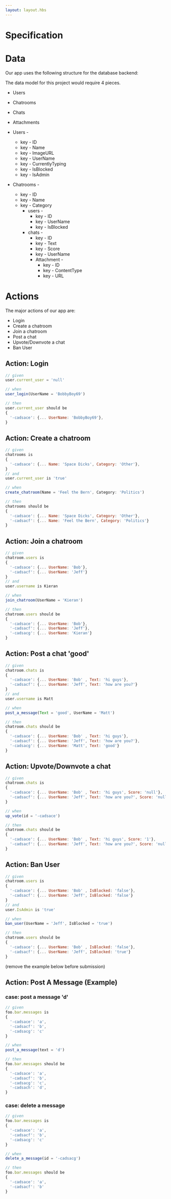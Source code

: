 ```yaml
---
layout: layout.hbs
---
```


# Specification

# Data

Our app uses the following structure for the database backend:

The data model for this project would require 4 pieces.
* Users
* Chatrooms
* Chats
* Attachments

* Users -
  * key - ID
  * key - Name
  * key - ImageURL
  * key - UserName
  * key - CurrentlyTyping
  * key - IsBlocked 
  * key - IsAdmin

* Chatrooms -
  * key - ID
  * key - Name
  * key - Category
    * users -
      * key - ID
      * key - UserName
      * key - IsBlocked
    * chats -
      * key - ID 
      * key - Text
      * key - Score
      * key - UserName
      * Attachment -
        * key - ID 
        * key - ContentType
        * key - URL


# Actions

The major actions of our app are:
* Login
* Create a chatroom
* Join a chatroom
* Post a chat
* Upvote/Downvote a chat
* Ban User

## Action: Login

``` javascript
// given
user.current_user = 'null'

// when
user_login(UserName = 'BobbyBoy69')

// then
user.current_user should be
{
  '-cadsace': {... UserName: 'BobbyBoy69'},
}
```

## Action: Create a chatroom

``` javascript
// given
chatrooms is
{
  '-cadsace': {... Name: 'Space Dicks', Category: 'Other'},
}
// and 
user.current_user is 'true'

// when
create_chatroom(Name = 'Feel the Bern', Category: 'Politics')

// then
chatrooms should be
{
  '-cadsace': {... Name: 'Space Dicks', Category: 'Other'},
  '-cadsacf': {... Name: 'Feel the Bern', Category: 'Politics'}
}
```

## Action: Join a chatroom

``` javascript
// given
chatroom.users is
{
  '-cadsace': {... UserName: 'Bob'},
  '-cadsacf': {... UserName: 'Jeff'}
}
// and
user.username is Kieran

// when
join_chatroom(UserName = 'Kieran')

// then
chatroom.users should be
{
  '-cadsace': {... UserName: 'Bob'},
  '-cadsacf': {... UserName: 'Jeff'},
  '-cadsacg': {... UserName: 'Kieran'}
}
```

## Action: Post a chat 'good'

``` javascript
// given
chatroom.chats is
{
  '-cadsace': {... UserName: 'Bob' , Text: 'hi guys'},
  '-cadsacf': {... UserName: 'Jeff', Text: 'how are you?'}
}
// and
user.username is Matt

// when
post_a_message(Text = 'good', UserName = 'Matt')

// then
chatroom.chats should be
{
  '-cadsace': {... UserName: 'Bob' , Text: 'hi guys'},
  '-cadsacf': {... UserName: 'Jeff', Text: 'how are you?'},
  '-cadsacg': {... UserName: 'Matt', Text: 'good'}
}
```

## Action: Upvote/Downvote a chat

``` javascript
// given
chatroom.chats is
{
  '-cadsace': {... UserName: 'Bob' , Text: 'hi guys', Score: 'null'},
  '-cadsacf': {... UserName: 'Jeff', Text: 'how are you?', Score: 'null'}
}

// when
up_vote(id = '-cadsace')

// then
chatroom.chats should be
{
  '-cadsace': {... UserName: 'Bob' , Text: 'hi guys', Score: '1'},
  '-cadsacf': {... UserName: 'Jeff', Text: 'how are you?', Score: 'null'}
}
```

## Action: Ban User


``` javascript
// given
chatroom.users is
{
  '-cadsace': {... UserName: 'Bob' , IsBlocked: 'false'},
  '-cadsacf': {... UserName: 'Jeff', IsBlocked: 'false'}
}
// and
user.IsAdmin is 'true'

// when
ban_user(UserName = 'Jeff', IsBlocked = 'true')

// then
chatroom.users should be
{
  '-cadsace': {... UserName: 'Bob' , IsBlocked: 'false'},
  '-cadsacf': {... UserName: 'Jeff', IsBlocked: 'true'}
}
```





(remove the example below before submission)

## Action: Post A Message (Example)

### case: post a message 'd'

``` javascript
// given
foo.bar.messages is
{
  '-cadsace': 'a',
  '-cadsacf': 'b',
  '-cadsacg': 'c'
}

// when
post_a_message(text = 'd')

// then
foo.bar.messages should be
{
  '-cadsace': 'a',
  '-cadsacf': 'b',
  '-cadsacg': 'c',
  '-cadsach': 'd',
}
```

### case: delete a message

``` javascript
// given
foo.bar.messages is
{
  '-cadsace': 'a',
  '-cadsacf': 'b',
  '-cadsacg': 'c'
}

// when
delete_a_message(id = '-cadsacg')

// then
foo.bar.messages should be
{
  '-cadsace': 'a',
  '-cadsacf': 'b'
}
```
